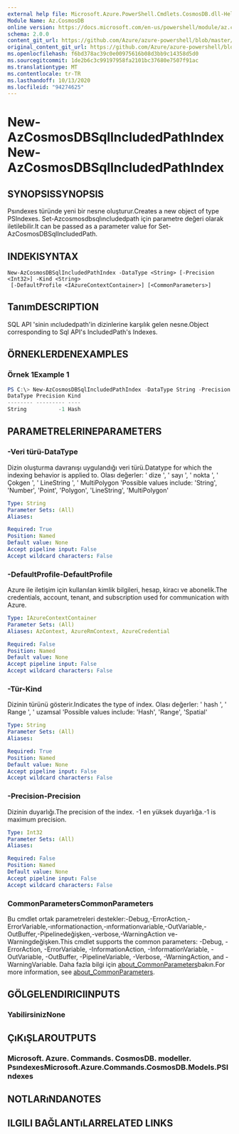 ```yaml
---
external help file: Microsoft.Azure.PowerShell.Cmdlets.CosmosDB.dll-Help.xml
Module Name: Az.CosmosDB
online version: https://docs.microsoft.com/en-us/powershell/module/az.cosmosdb/new-azcosmosdbsqlincludedpathindex
schema: 2.0.0
content_git_url: https://github.com/Azure/azure-powershell/blob/master/src/CosmosDB/CosmosDB/help/New-AzCosmosDBSqlIncludedPathIndex.md
original_content_git_url: https://github.com/Azure/azure-powershell/blob/master/src/CosmosDB/CosmosDB/help/New-AzCosmosDBSqlIncludedPathIndex.md
ms.openlocfilehash: f6bd378ac39c0e00975616b08d3bb9c14358d5d0
ms.sourcegitcommit: 1de2b6c3c99197958fa2101bc37680e7507f91ac
ms.translationtype: MT
ms.contentlocale: tr-TR
ms.lasthandoff: 10/13/2020
ms.locfileid: "94274625"
---
```

# <span data-ttu-id="ddfa6-101">New-AzCosmosDBSqlIncludedPathIndex</span><span class="sxs-lookup"><span data-stu-id="ddfa6-101">New-AzCosmosDBSqlIncludedPathIndex</span></span>

## <span data-ttu-id="ddfa6-102">SYNOPSIS</span><span class="sxs-lookup"><span data-stu-id="ddfa6-102">SYNOPSIS</span></span>
<span data-ttu-id="ddfa6-103">Psındexes türünde yeni bir nesne oluşturur.</span><span class="sxs-lookup"><span data-stu-id="ddfa6-103">Creates a new object of type PSIndexes.</span></span> <span data-ttu-id="ddfa6-104">Set-Azcosmosdbsqlıncludedpath için parametre değeri olarak iletilebilir.</span><span class="sxs-lookup"><span data-stu-id="ddfa6-104">It can be passed as a parameter value for Set-AzCosmosDBSqlIncludedPath.</span></span>

## <span data-ttu-id="ddfa6-105">INDEKI</span><span class="sxs-lookup"><span data-stu-id="ddfa6-105">SYNTAX</span></span>

```
New-AzCosmosDBSqlIncludedPathIndex -DataType <String> [-Precision <Int32>] -Kind <String>
 [-DefaultProfile <IAzureContextContainer>] [<CommonParameters>]
```

## <span data-ttu-id="ddfa6-106">Tanım</span><span class="sxs-lookup"><span data-stu-id="ddfa6-106">DESCRIPTION</span></span>
<span data-ttu-id="ddfa6-107">SQL API 'sinin ıncludedpath'in dizinlerine karşılık gelen nesne.</span><span class="sxs-lookup"><span data-stu-id="ddfa6-107">Object corresponding to Sql API's IncludedPath's Indexes.</span></span>

## <span data-ttu-id="ddfa6-108">ÖRNEKLERDEN</span><span class="sxs-lookup"><span data-stu-id="ddfa6-108">EXAMPLES</span></span>

### <span data-ttu-id="ddfa6-109">Örnek 1</span><span class="sxs-lookup"><span data-stu-id="ddfa6-109">Example 1</span></span>
```powershell
PS C:\> New-AzCosmosDBSqlIncludedPathIndex -DataType String -Precision -1 -Kind Hash
DataType Precision Kind
-------- --------- ----
String          -1 Hash
```

## <span data-ttu-id="ddfa6-110">PARAMETRELERINE</span><span class="sxs-lookup"><span data-stu-id="ddfa6-110">PARAMETERS</span></span>

### <span data-ttu-id="ddfa6-111">-Veri türü</span><span class="sxs-lookup"><span data-stu-id="ddfa6-111">-DataType</span></span>
<span data-ttu-id="ddfa6-112">Dizin oluşturma davranışı uygulandığı veri türü.</span><span class="sxs-lookup"><span data-stu-id="ddfa6-112">Datatype for which the indexing behavior is applied to.</span></span>
<span data-ttu-id="ddfa6-113">Olası değerler: ' dize ', ' sayı ', ' nokta ', ' Çokgen ', ' LineString ', ' MultiPolygon '</span><span class="sxs-lookup"><span data-stu-id="ddfa6-113">Possible values include: 'String', 'Number', 'Point', 'Polygon', 'LineString', 'MultiPolygon'</span></span>

```yaml
Type: String
Parameter Sets: (All)
Aliases:

Required: True
Position: Named
Default value: None
Accept pipeline input: False
Accept wildcard characters: False
```

### <span data-ttu-id="ddfa6-114">-DefaultProfile</span><span class="sxs-lookup"><span data-stu-id="ddfa6-114">-DefaultProfile</span></span>
<span data-ttu-id="ddfa6-115">Azure ile iletişim için kullanılan kimlik bilgileri, hesap, kiracı ve abonelik.</span><span class="sxs-lookup"><span data-stu-id="ddfa6-115">The credentials, account, tenant, and subscription used for communication with Azure.</span></span>

```yaml
Type: IAzureContextContainer
Parameter Sets: (All)
Aliases: AzContext, AzureRmContext, AzureCredential

Required: False
Position: Named
Default value: None
Accept pipeline input: False
Accept wildcard characters: False
```

### <span data-ttu-id="ddfa6-116">-Tür</span><span class="sxs-lookup"><span data-stu-id="ddfa6-116">-Kind</span></span>
<span data-ttu-id="ddfa6-117">Dizinin türünü gösterir.</span><span class="sxs-lookup"><span data-stu-id="ddfa6-117">Indicates the type of index.</span></span>
<span data-ttu-id="ddfa6-118">Olası değerler: ' hash ', ' Range ', ' uzamsal '</span><span class="sxs-lookup"><span data-stu-id="ddfa6-118">Possible values include: 'Hash', 'Range', 'Spatial'</span></span>

```yaml
Type: String
Parameter Sets: (All)
Aliases:

Required: True
Position: Named
Default value: None
Accept pipeline input: False
Accept wildcard characters: False
```

### <span data-ttu-id="ddfa6-119">-Precision</span><span class="sxs-lookup"><span data-stu-id="ddfa6-119">-Precision</span></span>
<span data-ttu-id="ddfa6-120">Dizinin duyarlığı.</span><span class="sxs-lookup"><span data-stu-id="ddfa6-120">The precision of the index.</span></span>
<span data-ttu-id="ddfa6-121">-1 en yüksek duyarlığa.</span><span class="sxs-lookup"><span data-stu-id="ddfa6-121">-1 is maximum precision.</span></span>

```yaml
Type: Int32
Parameter Sets: (All)
Aliases:

Required: False
Position: Named
Default value: None
Accept pipeline input: False
Accept wildcard characters: False
```

### <span data-ttu-id="ddfa6-122">CommonParameters</span><span class="sxs-lookup"><span data-stu-id="ddfa6-122">CommonParameters</span></span>
<span data-ttu-id="ddfa6-123">Bu cmdlet ortak parametreleri destekler:-Debug,-ErrorAction,-ErrorVariable,-ınformationaction,-ınformationvariable,-OutVariable,-OutBuffer,-Pipelinedeğişken,-verbose,-WarningAction ve-Warningdeğişken.</span><span class="sxs-lookup"><span data-stu-id="ddfa6-123">This cmdlet supports the common parameters: -Debug, -ErrorAction, -ErrorVariable, -InformationAction, -InformationVariable, -OutVariable, -OutBuffer, -PipelineVariable, -Verbose, -WarningAction, and -WarningVariable.</span></span> <span data-ttu-id="ddfa6-124">Daha fazla bilgi için [about_CommonParameters](http://go.microsoft.com/fwlink/?LinkID=113216)bakın.</span><span class="sxs-lookup"><span data-stu-id="ddfa6-124">For more information, see [about_CommonParameters](http://go.microsoft.com/fwlink/?LinkID=113216).</span></span>

## <span data-ttu-id="ddfa6-125">GÖLGELENDIRICI</span><span class="sxs-lookup"><span data-stu-id="ddfa6-125">INPUTS</span></span>

### <span data-ttu-id="ddfa6-126">Yabilirsiniz</span><span class="sxs-lookup"><span data-stu-id="ddfa6-126">None</span></span>

## <span data-ttu-id="ddfa6-127">ÇıKıŞLAR</span><span class="sxs-lookup"><span data-stu-id="ddfa6-127">OUTPUTS</span></span>

### <span data-ttu-id="ddfa6-128">Microsoft. Azure. Commands. CosmosDB. modeller. Psındexes</span><span class="sxs-lookup"><span data-stu-id="ddfa6-128">Microsoft.Azure.Commands.CosmosDB.Models.PSIndexes</span></span>

## <span data-ttu-id="ddfa6-129">NOTLARıNDA</span><span class="sxs-lookup"><span data-stu-id="ddfa6-129">NOTES</span></span>

## <span data-ttu-id="ddfa6-130">ILGILI BAĞLANTıLAR</span><span class="sxs-lookup"><span data-stu-id="ddfa6-130">RELATED LINKS</span></span>
